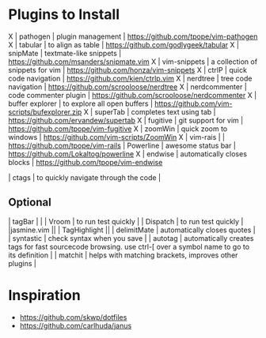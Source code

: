 # Plugins to Install

X  | pathogen        | plugin management                    | https://github.com/tpope/vim-pathogen
X  | tabular         | to align as table                    | https://github.com/godlygeek/tabular
X  | snipMate        | textmate-like snippets               | https://github.com/msanders/snipmate.vim
X  | vim-snippets    | a collection of snippets for vim     | https://github.com/honza/vim-snippets
X  | ctrlP           | quick code navigation                | https://github.com/kien/ctrlp.vim
X  | nerdtree        | tree code navigation                 | https://github.com/scrooloose/nerdtree
X  | nerdcommenter   | code commenter plugin                | https://github.com/scrooloose/nerdcommenter
X  | buffer explorer | to explore all open buffers          | https://github.com/vim-scripts/bufexplorer.zip
X  | superTab        | completes text using tab             | https://github.com/ervandew/supertab
X  | fugitive        | git support for vim                  | https://github.com/tpope/vim-fugitive
X  | zoomWin         | quick zoom to windows                | https://github.com/vim-scripts/ZoomWin
X  | vim-rais        |                                      | https://github.com/tpope/vim-rails
   | Powerline       | awesome status bar                   | https://github.com/Lokaltog/powerline
X  | endwise         | automatically closes blocks          | https://github.com/tpope/vim-endwise

   | ctags           | to quickly navigate through the code |


## Optional
| tagBar | |
| Vroom | to run test quickly |
| Dispatch | to run test quickly |
|jasmine.vim ||
| TagHighlight ||
| delimitMate | automatically closes quotes |
| syntastic | check syntax when you save |
| autotag | automatically creates tags for fast sourcecode browsing. use ctrl-[ over a symbol name to go to its definition |
| matchit | helps with matching brackets, improves other plugins |

# Inspiration
* https://github.com/skwp/dotfiles
* https://github.com/carlhuda/janus
